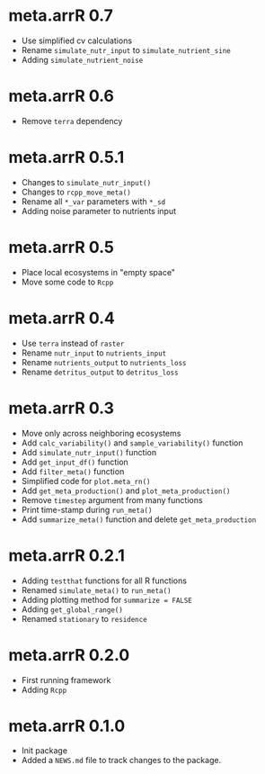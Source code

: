 # meta.arrR 0.7
* Use simplified cv calculations
* Rename `simulate_nutr_input` to `simulate_nutrient_sine`
* Adding `simulate_nutrient_noise`

# meta.arrR 0.6
* Remove `terra` dependency

# meta.arrR 0.5.1
* Changes to `simulate_nutr_input()`
* Changes to `rcpp_move_meta()`
* Rename all `*_var` parameters with `*_sd`
* Adding noise parameter to nutrients input

# meta.arrR 0.5
* Place local ecosystems in "empty space"
* Move some code to `Rcpp`

# meta.arrR 0.4
* Use `terra` instead of `raster`
* Rename `nutr_input` to `nutrients_input`
* Rename `nutrients_output` to `nutrients_loss`
* Rename `detritus_output` to `detritus_loss`

# meta.arrR 0.3
* Move only across neighboring ecosystems
* Add `calc_variability()` and `sample_variability()` function
* Add `simulate_nutr_input()` function
* Add `get_input_df()` function
* Add `filter_meta()` function
* Simplified code for `plot.meta_rn()`
* Add `get_meta_production()` and `plot_meta_production()`
* Remove `timestep` argument from many functions
* Print time-stamp during `run_meta()`
* Add `summarize_meta()` function and delete `get_meta_production`

# meta.arrR 0.2.1
* Adding `testthat` functions for all R functions
* Renamed `simulate_meta()` to `run_meta()`
* Adding plotting method for `summarize = FALSE`
* Adding `get_global_range()`
* Renamed `stationary` to `residence`

# meta.arrR 0.2.0
* First running framework
* Adding `Rcpp`

# meta.arrR 0.1.0
* Init package
* Added a `NEWS.md` file to track changes to the package.
